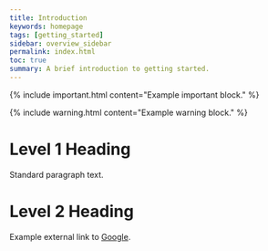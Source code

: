 ```yaml
---
title: Introduction
keywords: homepage
tags: [getting_started]
sidebar: overview_sidebar
permalink: index.html
toc: true
summary: A brief introduction to getting started.
---
```


{% include important.html content="Example important block." %}

{% include warning.html content="Example warning block." %}

# Level 1 Heading #

Standard paragraph text.

# Level 2 Heading #

Example external link to [Google](http://www.google.com).
